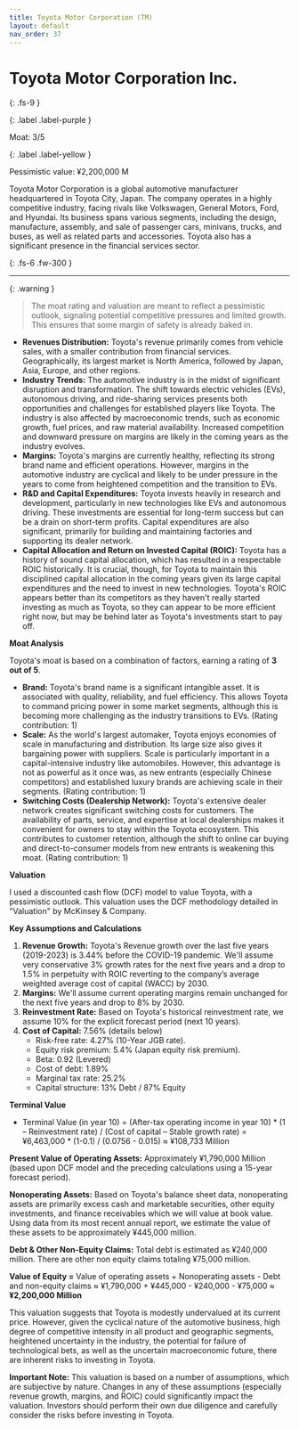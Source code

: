```yaml
---
title: Toyota Motor Corporation (TM)
layout: default
nav_order: 37
---
```


# Toyota Motor Corporation Inc.
{: .fs-9 }

{: .label .label-purple }

Moat: 3/5

{: .label .label-yellow }

Pessimistic value: ¥2,200,000 M

Toyota Motor Corporation is a global automotive manufacturer headquartered in Toyota City, Japan.  The company operates in a highly competitive industry, facing rivals like Volkswagen, General Motors, Ford, and Hyundai.  Its business spans various segments, including the design, manufacture, assembly, and sale of passenger cars, minivans, trucks, and buses, as well as related parts and accessories. Toyota also has a significant presence in the financial services sector.

{: .fs-6 .fw-300 }

---

{: .warning } 
>The moat rating and valuation are meant to reflect a pessimistic outlook, signaling potential competitive pressures and limited growth. This ensures that some margin of safety is already baked in.

* **Revenues Distribution:** Toyota's revenue primarily comes from vehicle sales, with a smaller contribution from financial services. Geographically, its largest market is North America, followed by Japan, Asia, Europe, and other regions.
* **Industry Trends:** The automotive industry is in the midst of significant disruption and transformation. The shift towards electric vehicles (EVs), autonomous driving, and ride-sharing services presents both opportunities and challenges for established players like Toyota. The industry is also affected by macroeconomic trends, such as economic growth, fuel prices, and raw material availability.  Increased competition and downward pressure on margins are likely in the coming years as the industry evolves.
* **Margins:** Toyota's margins are currently healthy, reflecting its strong brand name and efficient operations. However, margins in the automotive industry are cyclical and likely to be under pressure in the years to come from heightened competition and the transition to EVs.
* **R&D and Capital Expenditures:**  Toyota invests heavily in research and development, particularly in new technologies like EVs and autonomous driving.  These investments are essential for long-term success but can be a drain on short-term profits. Capital expenditures are also significant, primarily for building and maintaining factories and supporting its dealer network.
* **Capital Allocation and Return on Invested Capital (ROIC):** Toyota has a history of sound capital allocation, which has resulted in a respectable ROIC historically. It is crucial, though, for Toyota to maintain this disciplined capital allocation in the coming years given its large capital expenditures and the need to invest in new technologies. Toyota's ROIC appears better than its competitors as they haven't really started investing as much as Toyota, so they can appear to be more efficient right now, but may be behind later as Toyota's investments start to pay off.

**Moat Analysis**

Toyota's moat is based on a combination of factors, earning a rating of **3 out of 5**.

* **Brand:** Toyota's brand name is a significant intangible asset.  It is associated with quality, reliability, and fuel efficiency. This allows Toyota to command pricing power in some market segments, although this is becoming more challenging as the industry transitions to EVs. (Rating contribution: 1)
* **Scale:** As the world's largest automaker, Toyota enjoys economies of scale in manufacturing and distribution. Its large size also gives it bargaining power with suppliers. Scale is particularly important in a capital-intensive industry like automobiles. However, this advantage is not as powerful as it once was, as new entrants (especially Chinese competitors) and established luxury brands are achieving scale in their segments. (Rating contribution: 1)
* **Switching Costs (Dealership Network):** Toyota's extensive dealer network creates significant switching costs for customers. The availability of parts, service, and expertise at local dealerships makes it convenient for owners to stay within the Toyota ecosystem. This contributes to customer retention, although the shift to online car buying and direct-to-consumer models from new entrants is weakening this moat. (Rating contribution: 1)

**Valuation**

I used a discounted cash flow (DCF) model to value Toyota, with a pessimistic outlook. This valuation uses the DCF methodology detailed in "Valuation" by McKinsey & Company.

**Key Assumptions and Calculations**

1. **Revenue Growth:** Toyota's Revenue growth over the last five years (2019-2023) is 3.44% before the COVID-19 pandemic. We'll assume very conservative 3% growth rates for the next five years and a drop to 1.5% in perpetuity with ROIC reverting to the company’s average weighted average cost of capital (WACC) by 2030. 
2. **Margins:** We'll assume current operating margins remain unchanged for the next five years and drop to 8% by 2030.
3. **Reinvestment Rate:** Based on Toyota's historical reinvestment rate, we assume 10% for the explicit forecast period (next 10 years).
4. **Cost of Capital:** 7.56% (details below)
    * Risk-free rate: 4.27% (10-Year JGB rate).
    * Equity risk premium: 5.4% (Japan equity risk premium).
    * Beta: 0.92 (Levered)
    * Cost of debt: 1.89%
    * Marginal tax rate: 25.2%
    * Capital structure: 13% Debt / 87% Equity

**Terminal Value**

* Terminal Value (in year 10) = (After-tax operating income in year 10) * (1 – Reinvestment rate) / (Cost of capital – Stable growth rate) =  ¥6,463,000 * (1-0.1) / (0.0756 - 0.015) ≈ ¥108,733 Million

**Present Value of Operating Assets:**  Approximately ¥1,790,000 Million (based upon DCF model and the preceding calculations using a 15-year forecast period). 

**Nonoperating Assets:**  Based on Toyota's balance sheet data, nonoperating assets are primarily excess cash and marketable securities, other equity investments, and finance receivables which we will value at book value. Using data from its most recent annual report, we estimate the value of these assets to be approximately ¥445,000 million.


**Debt & Other Non-Equity Claims:** Total debt is estimated as ¥240,000 million. There are other non equity claims totaling ¥75,000 million.


**Value of Equity =**  Value of operating assets + Nonoperating assets - Debt and non-equity claims  ≈ ¥1,790,000 + ¥445,000 - ¥240,000 - ¥75,000 ≈ **¥2,200,000 Million**

This valuation suggests that Toyota is modestly undervalued at its current price. However, given the cyclical nature of the automotive business, high degree of competitive intensity in all product and geographic segments, heightened uncertainty in the industry, the potential for failure of technological bets, as well as the uncertain macroeconomic future, there are inherent risks to investing in Toyota.



**Important Note:**  This valuation is based on a number of assumptions, which are subjective by nature.  Changes in any of these assumptions (especially revenue growth, margins, and ROIC) could significantly impact the valuation. Investors should perform their own due diligence and carefully consider the risks before investing in Toyota.
